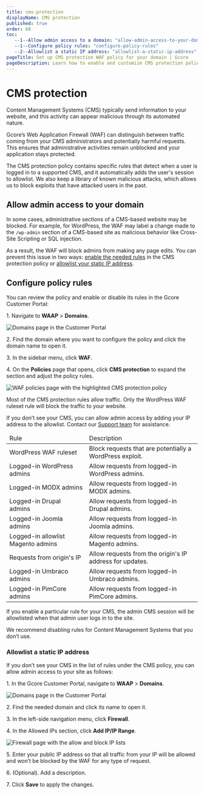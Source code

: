 ```yaml
---
title: cms-protection
displayName: CMS protection
published: true
order: 60
toc:
   --1--Allow admin access to a domain: "allow-admin-access-to-your-domain"
   --1--Configure policy rules: "configure-policy-rules"
   --2--Allowlist a static IP address: "allowlist-a-static-ip-address"
pageTitle: Set up CMS protection WAF policy for your domain | Gcore
pageDescription: Learn how to enable and customize CMS protection policy.
---
```

# CMS protection

Content Management Systems (CMS) typically send information to your website, and this activity can appear malicious through its automated nature.  

Gcore’s Web Application Firewall (WAF) can distinguish between traffic coming from your CMS administrators and potentially harmful requests. This ensures that administrative activities remain unblocked and your application stays protected.  

The CMS protection policy contains specific rules that detect when a user is logged in to a supported CMS, and it automatically adds the user's session to allowlist. We also keep a library of known malicious attacks, which allows us to block exploits that have attacked users in the past. 

## Allow admin access to your domain 

In some cases, administrative sections of a CMS-based website may be blocked. For example, for WordPress, the WAF may label a change made to the `/wp-admin` section of a CMS-based site as malicious behavior like Cross-Site Scripting or SQL injection.  

As a result, the WAF will block admins from making any page edits. You can prevent this issue in two ways: [enable the needed rules](https://gcore.com/docs/waap/waf-policies/cms-protection#configure-policy-rules) in the CMS protection policy or [allowlist your static IP address](https://gcore.com/docs/waap/waf-policies/cms-protection#allowlist-a-static-ip-address). 

## Configure policy rules 

You can review the policy and enable or disable its rules in the Gcore Customer Portal: 

1\. Navigate to **WAAP** > **Domains**. 

<img src="https://assets.gcore.pro/docs/waap/waf-policies/anti-automation-bot-protection/domains-page.png" alt="Domains page in the Customer Portal">

2\. Find the domain where you want to configure the policy and click the domain name to open it.  

3\. In the sidebar menu, click **WAF**. 

4\. On the **Policies** page that opens, click **CMS protection** to expand the section and adjust the policy rules. 

<img src="https://assets.gcore.pro/docs/waap/waf-policies/cms-protection/cms-protection.png" alt="WAF policies page with the highlighted CMS protection policy">

<alert-element type="info" title="Info">

Most of the CMS protection rules allow traffic. Only the WordPress WAF ruleset rule will block the traffic to your website. 

</alert-element>

If you don’t see your CMS, you can allow admin access by adding your IP address to the allowlist. Contact our [Support team](mailto:support@gcore.com) for assistance.

<table>
<thead>
<tr>
<td style="text-align: left">Rule</td>
<td style="text-align: left">Description</td>
</tr>
</thead>
<tbody>
<tr>
<td style="text-align: left">WordPress WAF ruleset</td>
<td style="text-align: left">Block requests that are potentially a WordPress exploit.</td>
</tr>
<tr>
<td style="text-align: left">Logged-in WordPress admins</td>
<td style="text-align: left">Allow requests from logged-in WordPress admins.</td>
</tr>
<tr>
<td style="text-align: left">Logged-in MODX admins</td>
<td style="text-align: left">Allow requests from logged-in MODX admins.</td>
</tr>
<tr>
<td style="text-align: left">Logged-in Drupal admins</td>
<td style="text-align: left">Allow requests from logged-in Drupal admins.</td>
</tr>
<tr>
<td style="text-align: left">Logged-in Joomla admins</td>
<td style="text-align: left">Allow requests from logged-in Joomla admins.</td>
</tr>
<tr>
<td style="text-align: left">Logged-in allowlist Magento admins</td>
<td style="text-align: left">Allow requests from logged-in Magento admins.</td>
</tr>
<tr>
<td style="text-align: left">Requests from origin's IP</td>
<td style="text-align: left">Allow requests from the origin's IP address for updates. </td>
</tr>
<tr>
<td style="text-align: left">Logged-in Umbraco admins</td>
<td style="text-align: left">Allow requests from logged-in Umbraco admins.</td>
</tr>
<tr>
<td style="text-align: left">Logged-in PimCore admins</td>
<td style="text-align: left">Allow requests from logged-in PimCore admins.</td>
</tr>
</tbody>
</table>

If you enable a particular rule for your CMS, the admin CMS session will be allowlisted when that admin user logs in to the site. 

<alert-element type="info" title="Tip">

We recommend disabling rules for Content Management Systems that you don’t use. 

</alert-element>

### Allowlist a static IP address 

If you don’t see your CMS in the list of rules under the CMS policy, you can allow admin access to your site as follows: 

1\. In the Gcore Customer Portal, navigate to **WAAP** > **Domains**. 

<img src="https://assets.gcore.pro/docs/waap/waf-policies/anti-automation-bot-protection/domains-page.png" alt="Domains page in the Customer Portal">

2\. Find the needed domain and click its name to open it.  

3\. In the left-side navigation menu, click **Firewall**. 

4\. In the Allowed IPs section, click **Add IP/IP Range**. 

<img src="https://assets.gcore.pro/docs/waap/waf-policies/cms-protection/firewall-page.png" alt="Firewall page with the allow and block IP lists">

5\. Enter your public IP address so that all traffic from your IP will be allowed and won’t be blocked by the WAF for any type of request. 

6\. (Optional). Add a description. 

7\. Click **Save** to apply the changes.

